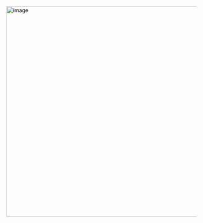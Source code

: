 <img width="556" alt="image" src="https://github.com/user-attachments/assets/2fee9cce-030a-47bc-8eac-6b3f5ba1b875" />
